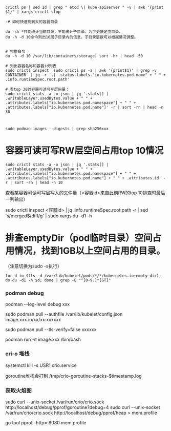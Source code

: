 ```
crictl ps | sed 1d | grep " etcd \| kube-apiserver " -v | awk '{print $1}' | xargs crictl stop

-# 如何快速找到大的容器目录

du -sh *只能统计当前目录，不能统计子目录。为了更快定位目录，
du -h -d 10命令列出10层子目录内的信息，子目录层数可以根据情况调整。


# 完整命令   
du -h -d 10 /var/lib/containers/storage| sort -hr | head -50

# 列出容器名称和容器id列表
sudo crictl inspect `sudo crictl ps -a | awk '{print$1}' | grep -v CONTAINER` | jq -r '.| .status.labels."io.kubernetes.pod.name" + " " + .info.runtimeSpec.root.path'

# 看top 30的容器可读可写层用量：
sudo crictl stats -a -o json | jq '.stats[] | .writableLayer.usedBytes.value + " " + .attributes.labels["io.kubernetes.pod.namespace"] + " " + .attributes.labels["io.kubernetes.pod.name"]' -r | sort -rn | head -n 30
```

#
```
sudo podman images --digests | grep sha256xxx
```

# 容器可读可写RW层空间占用top 10情况
```
sudo crictl stats -a -o json | jq '.stats[] | .writableLayer.usedBytes.value + " " + .attributes.labels["io.kubernetes.pod.namespace"] + " " + .attributes.labels["io.kubernetes.pod.name"] + " " + .attributes.id' -r | sort -rn | head -n 10
```

查看某容器可读可写层写入的文件量（<容器id>来自此前RW的top 10排查时最后一列输出）

sudo crictl inspect <容器id> | jq .info.runtimeSpec.root.path -r | sed 's/merged$/diff/g' | sudo xargs du -d1 -h

# 排查emptyDir（pod临时目录）空间占用情况，找到1GB以上空间占用的目录。
（注意切换为sudo -s执行）
```
for d in $(ls -d /var/lib/kubelet/pods/*/*/kubernetes.io~empty-dir); do du -d1 -h $d; done | grep -E "^[0-9.]*[GT]"
```
### podman debug
podman --log-level debug xxx

sudo podman pull --authfile /var/lib/kubelet/config.json image.xxx.io/xx/xx:xxxxxx

sudo podman pull --tls-verify=false xxxxxx

podman run -it image:xxx /bin/bash

### cri-o 堆栈
systemctl kill -s USR1 crio.service

goroutine堆栈会打到  /tmp/crio-goroutine-stacks-$timestamp.log


### 获取火焰图
sudo curl --unix-socket /var/run/crio/crio.sock http://localhost/debug/pprof/goroutine?debug=4
sudo curl --unix-socket /var/run/crio/crio.sock http://localhost/debug/pprof/heap > mem.profile

go tool pprof -http=:8080 mem.profile